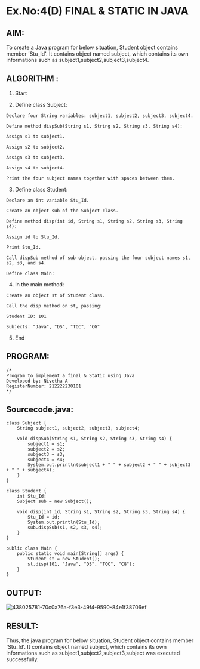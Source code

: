 # Ex.No:4(D) FINAL & STATIC IN JAVA

## AIM:
To create a Java program for below situation, Student object contains member 'Stu_Id'. It contains object named subject, which contains its own informations such as subject1,subject2,subject3,subject4.
 
## ALGORITHM :
 1.  Start

  2.  Define class Subject:

    Declare four String variables: subject1, subject2, subject3, subject4.

    Define method dispSub(String s1, String s2, String s3, String s4):

    Assign s1 to subject1.

    Assign s2 to subject2.

    Assign s3 to subject3.

    Assign s4 to subject4.

    Print the four subject names together with spaces between them.

   3. Define class Student:

    Declare an int variable Stu_Id.

    Create an object sub of the Subject class.

    Define method disp(int id, String s1, String s2, String s3, String s4):

    Assign id to Stu_Id.

    Print Stu_Id.

    Call dispSub method of sub object, passing the four subject names s1, s2, s3, and s4.

    Define class Main:

  4.  In the main method:

    Create an object st of Student class.

    Call the disp method on st, passing:

    Student ID: 101

    Subjects: "Java", "DS", "TOC", "CG"

   5. End


## PROGRAM:
 ```
/*
Program to implement a final & Static using Java
Developed by: Nivetha A
RegisterNumber: 212222230101 
*/
```

## Sourcecode.java:
```
class Subject {
    String subject1, subject2, subject3, subject4;

    void dispSub(String s1, String s2, String s3, String s4) {
        subject1 = s1;
        subject2 = s2;
        subject3 = s3;
        subject4 = s4;
        System.out.println(subject1 + " " + subject2 + " " + subject3 + " " + subject4);
    }
}

class Student {
    int Stu_Id;
    Subject sub = new Subject();

    void disp(int id, String s1, String s2, String s3, String s4) {
        Stu_Id = id;
        System.out.println(Stu_Id);
        sub.dispSub(s1, s2, s3, s4);
    }
}

public class Main {
    public static void main(String[] args) {
        Student st = new Student();
        st.disp(101, "Java", "DS", "TOC", "CG");
    }
}
```


## OUTPUT:

![438025781-70c0a76a-f3e3-49f4-9590-84e1f38706ef](https://github.com/user-attachments/assets/1cfcbdfa-9efa-455f-b0a1-7e3891f67dcc)


## RESULT:
Thus, the java program for below situation, Student object contains member 'Stu_Id'. It contains object named subject, which contains its own informations such as subject1,subject2,subject3,subject was executed successfully.
